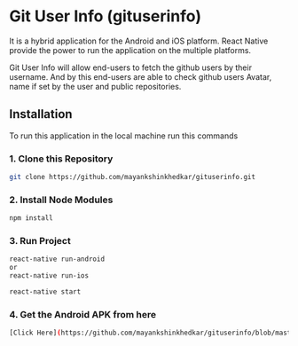 # Git User Info (gituserinfo)
It is a hybrid application for the Android and iOS platform. React Native provide the power to run the application on the multiple platforms.

Git User Info will allow end-users to fetch the github users by their username. And by this end-users are able to check github users Avatar, name if set by the user and public repositories.

## Installation
To run this application in the local machine run this commands

### 1. Clone this Repository
```bash
git clone https://github.com/mayankshinkhedkar/gituserinfo.git
```

### 2. Install Node Modules
```bash
npm install
```

### 3. Run Project
```bash
react-native run-android
or
react-native run-ios
```
```bash
react-native start
```

### 4. Get the Android APK from here
```bash
[Click Here](https://github.com/mayankshinkhedkar/gituserinfo/blob/master/apk/gituserinfo-app-release-21-11-2018.apk)
```